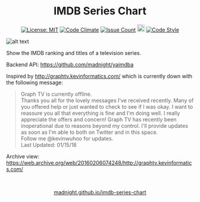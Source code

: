 <p align="center">
    <h1 align="center">IMDB Series Chart<br></h1>
</p>

<p align=center>
<a href="https://opensource.org/licenses/MIT"><img src="https://img.shields.io/badge/License-MIT-brightgreen.svg" alt="License: MIT" /></a>
<a href="https://codeclimate.com/github/madnight/imdb-series-chart"><img src="https://codeclimate.com/github/madnight/imdb-series-chart/badges/gpa.svg" alt="Code Climate"></a>
<a href="https://codeclimate.com/github/madnight/imdb-series-chart"><img src="https://codeclimate.com/github/madnight/imdb-series-chart/badges/issue_count.svg" alt="Issue Count"></a>
<a href="https://snyk.io/test/github/madnight/imdb-series-chart"><img height="20" src="https://images.weserv.nl/?url=https://img.shields.io/snyk/vulnerabilities/github/madnight/imdb-series-chart?cacheSeconds=3600&l=0&output=png&w=1000" alt="Known Vulnerabilities"></a>
<a href="https://github.com/prettier/prettier"><img src="https://img.shields.io/badge/code_style-prettier-blue.svg" alt="Code Style"></a>


![alt text](https://i.imgur.com/5ZKSN0C.png)


Show the IMDB ranking and titles of a television series.  

Backend API: https://github.com/madnight/yaimdba

Inspired by http://graphtv.kevinformatics.com/ which is currently down with the following message:

> Graph TV is currently offline.  
> Thanks you all for the lovely messages I've received recently. Many of you offered help or just wanted to check to see if I was okay. I want to reassure you all that everything is fine and I'm doing well. I really appreciate the offers and concern! Graph TV has recently been inoperational due to reasons beyond my control. I'll provide updates as soon as I'm able to both on Twitter and in this space.  
> Follow me @kevinwuhoo for updates.  
> Last Updated: 01/15/18  

Archive view: https://web.archive.org/web/20160206074248/http://graphtv.kevinformatics.com/

<br>
<p align="center">
<a href="https://madnight.github.io/imdb-series-chart/">madnight.github.io/imdb-series-chart</a>
</p>
